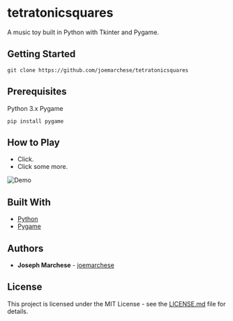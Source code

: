 # tetratonicsquares
A music toy built in Python with Tkinter and Pygame.

## Getting Started

```
git clone https://github.com/joemarchese/tetratonicsquares
```

## Prerequisites
Python 3.x
Pygame
```
pip install pygame
```

## How to Play
* Click.
* Click some more.

![Demo](https://github.com/joemarchese/tetratonicsquares/blob/master/tetratonicsquaresgif.gif?raw=true "Demo")

## Built With

* [Python](https://www.python.org/)
* [Pygame](https://www.pygame.org/)

## Authors

* **Joseph Marchese** - [joemarchese](https://github.com/joemarchese)

## License

This project is licensed under the MIT License - see the [LICENSE.md](LICENSE.md) file for details.
